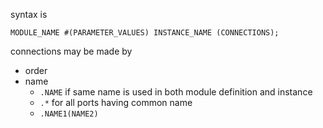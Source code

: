 syntax is
```
MODULE_NAME #(PARAMETER_VALUES) INSTANCE_NAME (CONNECTIONS);
```

connections may be made by
 - order
 - name
    - `.NAME` if same name is used in both module definition and instance
    - `.*` for all ports having common name
    - `.NAME1(NAME2)`
